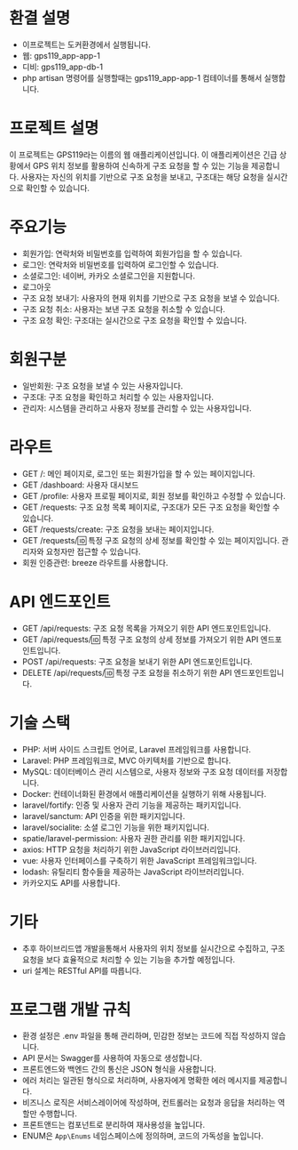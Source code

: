 # 환결 설명
* 이프로젝트는 도커환경에서 실행됩니다.
* 웹: gps119_app-app-1
* 디비: gps119_app-db-1
* php artisan 명령어를 실행할때는 gps119_app-app-1 컴테이너를 통해서 실행합니다.

# 프로젝트 설명
이 프로젝트는 GPS119라는 이름의 웹 애플리케이션입니다. 이 애플리케이션은 긴급 상황에서 GPS 위치 정보를 활용하여 신속하게 구조 요청을 할 수 있는 기능을 제공합니다. 사용자는 자신의 위치를 기반으로 구조 요청을 보내고, 구조대는 해당 요청을 실시간으로 확인할 수 있습니다.

# 주요기능
* 회원가입: 연락처와 비밀번호를 입력하여 회원가입을 할 수 있습니다.
* 로그인: 연락처와 비밀번호를 입력하여 로그인할 수 있습니다.
* 소셜로그인: 네이버, 카카오 소셜로그인을 지원합니다.
* 로그아웃
* 구조 요청 보내기: 사용자의 현재 위치를 기반으로 구조 요청을 보낼 수 있습니다.
* 구조 요청 취소: 사용자는 보낸 구조 요청을 취소할 수 있습니다.
* 구조 요청 확인: 구조대는 실시간으로 구조 요청을 확인할 수 있습니다.

# 회원구분
* 일반회원: 구조 요청을 보낼 수 있는 사용자입니다.
* 구조대: 구조 요청을 확인하고 처리할 수 있는 사용자입니다.
* 관리자: 시스템을 관리하고 사용자 정보를 관리할 수 있는 사용자입니다.

# 라우트
* GET /: 메인 페이지로, 로그인 또는 회원가입을 할 수 있는 페이지입니다.
* GET /dashboard: 사용자 대시보드
* GET /profile: 사용자 프로필 페이지로, 회원 정보를 확인하고 수정할 수 있습니다.
* GET /requests: 구조 요청 목록 페이지로, 구조대가 모든 구조 요청을 확인할 수 있습니다.
* GET /requests/create: 구조 요청을 보내는 페이지입니다.
* GET /requests/:id: 특정 구조 요청의 상세 정보를 확인할 수 있는 페이지입니다. 관리자와 요청자만 접근할 수 있습니다.
* 회원 인증관련: breeze 라우트를 사용합니다.

# API 엔드포인트
* GET /api/requests: 구조 요청 목록을 가져오기 위한 API 엔드포인트입니다.
* GET /api/requests/:id: 특정 구조 요청의 상세 정보를 가져오기 위한 API 엔드포인트입니다.
* POST /api/requests: 구조 요청을 보내기 위한 API 엔드포인트입니다.
* DELETE /api/requests/:id: 특정 구조 요청을 취소하기 위한 API 엔드포인트입니다.

# 기술 스택
* PHP: 서버 사이드 스크립트 언어로, Laravel 프레임워크를 사용합니다.
* Laravel: PHP 프레임워크로, MVC 아키텍처를 기반으로 합니다.
* MySQL: 데이터베이스 관리 시스템으로, 사용자 정보와 구조 요청 데이터를 저장합니다.
* Docker: 컨테이너화된 환경에서 애플리케이션을 실행하기 위해 사용됩니다.
* laravel/fortify: 인증 및 사용자 관리 기능을 제공하는 패키지입니다.
* laravel/sanctum: API 인증을 위한 패키지입니다.
* laravel/socialite: 소셜 로그인 기능을 위한 패키지입니다.
* spatie/laravel-permission: 사용자 권한 관리를 위한 패키지입니다.
* axios: HTTP 요청을 처리하기 위한 JavaScript 라이브러리입니다.
* vue: 사용자 인터페이스를 구축하기 위한 JavaScript 프레임워크입니다.
* lodash: 유틸리티 함수들을 제공하는 JavaScript 라이브러리입니다.
* 카카오지도 API를 사용합니다.

# 기타
* 추후 하이브리드앱 개발을통해서 사용자의 위치 정보를 실시간으로 수집하고, 구조 요청을 보다 효율적으로 처리할 수 있는 기능을 추가할 예정입니다.
* uri 설계는 RESTful API를 따릅니다.

# 프로그램 개발 규칙
* 환경 설정은 .env 파일을 통해 관리하며, 민감한 정보는 코드에 직접 작성하지 않습니다.
* API 문서는 Swagger를 사용하여 자동으로 생성합니다.
* 프론트엔드와 백엔드 간의 통신은 JSON 형식을 사용합니다.
* 에러 처리는 일관된 형식으로 처리하며, 사용자에게 명확한 에러 메시지를 제공합니다.
* 비즈니스 로직은 서비스레이어에 작성하며, 컨트롤러는 요청과 응답을 처리하는 역할만 수행합니다.
* 프론트앤드는 컴포넌트로 분리하여 재사용성을 높입니다.
* ENUM은 `App\Enums` 네임스페이스에 정의하며, 코드의 가독성을 높입니다.
